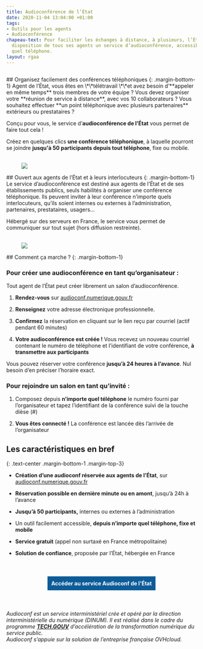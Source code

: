 ```yaml
---
title: Audioconférence de l’État
date: 2020-11-04 13:04:00 +01:00
tags:
- Outils pour les agents
- Audioconférence
chapeau-text: Pour faciliter les échanges à distance, à plusieurs, l’État met à la
  disposition de tous ses agents un service d’audioconférence, accessible depuis n’importe
  quel téléphone.
layout: rgaa
---
```


<style>
.button {
background-color: #0d5c98;
border: 1px solid white;
color: white;
padding: 10px 10px;
text-align: center;
text-decoration: none;
display: inline-block;
font-style: normal;
margin: 4px 2px;
cursor: pointer;
}
</style>

<figure class='image-left' style='width: 6%;'><img src="/uploads/chat.png" alt=""></figure>## Organisez facilement des conférences téléphoniques
{: .margin-bottom-1}
Agent de l’État, vous êtes en \*\*télétravail \*\*et avez besoin d’**appeler en même temps** trois membres de votre équipe ?
Vous devez organiser votre **réunion de service à distance**, avec vos 10 collaborateurs ?
Vous souhaitez effectuer **un point téléphonique avec plusieurs partenaires** extérieurs ou prestataires ?

Conçu pour vous, le service d’**audioconférence de l’État** vous permet de faire tout cela !

Créez en quelques clics **une conférence téléphonique**, à laquelle pourront se joindre **jusqu'à 50 participants depuis tout téléphone**, fixe ou mobile.
<br>
<br>

<figure class='image-left' style='width: 6%;'>
<img src="/uploads/group-bleu.png"/>
</figure>## Ouvert aux agents de l’État et à leurs interlocuteurs
{: .margin-bottom-1}
Le service d’audioconférence est destiné aux agents de l’État et de ses établissements publics, seuls habilités à organiser une conférence téléphonique. Ils peuvent inviter à leur conférence n’importe quels interlocuteurs, qu’ils soient internes ou externes à l’administration, partenaires, prestataires, usagers…

Hébergé sur des serveurs en France, le service vous permet de communiquer sur tout sujet (hors diffusion restreinte).
<br>
<br>

<figure class='image-left' style='width: 6%;'>
<img src="/uploads/picto-intervention.png"/>
</figure>## Comment ça marche ?
{: .margin-bottom-1}

### Pour créer une audioconférence en tant qu’organisateur :

Tout agent de l’État peut créer librement un salon d’audioconférence.

1. **Rendez-vous** sur [audioconf.numerique.gouv.fr](https://audioconf.numerique.gouv.fr/)

2. **Renseignez** votre adresse électronique professionnelle.

3. **Confirmez** la réservation en cliquant sur le lien reçu par courriel (actif pendant 60 minutes)

4. **Votre audioconférence est créée !** Vous recevez un nouveau courriel contenant le numéro de téléphone et l’identifiant de votre conférence, **à transmettre aux participants**

Vous pouvez réserver votre conférence **jusqu’à 24 heures à l’avance**. Nul besoin d’en préciser l’horaire exact.

### Pour rejoindre un salon en tant qu’invité :

1. Composez depuis **n’importe quel téléphone** le numéro fourni par l’organisateur et tapez l’identifiant de la conférence suivi de la touche dièse (#)

2. **Vous êtes connecté !** La conférence est lancée dès l’arrivée de l’organisateur

## Les caractéristiques en bref

{: .text-center .margin-bottom-1 .margin-top-3}

* **Création d’une audioconf réservée aux agents de l’État**, sur [audioconf.numerique.gouv.fr](https://audioconf.numerique.gouv.fr/)

* **Réservation possible en dernière minute ou en amont**, jusqu’à 24h à l’avance

* **Jusqu’à 50 participants,** internes ou externes à l’administration

* Un outil facilement accessible, **depuis n’importe quel téléphone, fixe et mobile**

* **Service gratuit** (appel non surtaxé en France métropolitaine)

* **Solution de confiance**, proposée par l’État, hébergée en France
<br>
<br>

<div align="center">
<a href="https://audioconf.numerique.gouv.fr/" class="button"><b>Accéder au service Audioconf de l'État</b></a>
</div>
<br>
<br>

*Audioconf est un service interministériel crée et opéré par la direction interministérielle du numérique (DINUM). Il est réalisé dans le cadre du programme **[TECH.GOUV](/publications/tech-gouv-strategie-et-feuille-de-route-2019-2021/)** d’accélération de la transformation numérique du service public.
<br>Audioconf s’appuie sur la solution de l’entreprise française OVHcloud.*